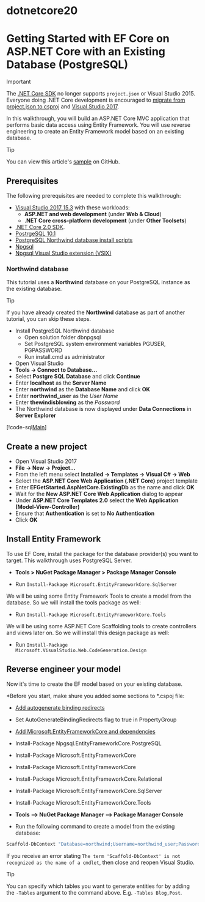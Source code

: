 # dotnetcore20

# Getting Started with EF Core on ASP.NET Core with an Existing Database (PostgreSQL)

> [!IMPORTANT]  
> The [.NET Core SDK](https://www.microsoft.com/net/download/core) no longer supports `project.json` or Visual Studio 2015. Everyone doing .NET Core development is encouraged to [migrate from project.json to csproj](https://docs.microsoft.com/dotnet/articles/core/migration/) and [Visual Studio 2017](https://www.visualstudio.com/downloads/).

In this walkthrough, you will build an ASP.NET Core MVC application that performs basic data access using Entity Framework. You will use reverse engineering to create an Entity Framework model based on an existing database.

> [!TIP]  
> You can view this article's [sample](https://github.com/hack2root/dotnetcore20/tree/master/dotnetcoremvc) on GitHub.

## Prerequisites

The following prerequisites are needed to complete this walkthrough:

* [Visual Studio 2017 15.3](https://www.visualstudio.com/downloads/) with these workloads:
  * **ASP.NET and web development** (under **Web & Cloud**)
  * **.NET Core cross-platform development** (under **Other Toolsets**)
* [.NET Core 2.0 SDK](https://www.microsoft.com/net/download/core).
* [PostrgeSQL 10.1](https://www.postgresql.org/)
* [PostgreSQL Northwind database install scripts](#northwind-database)
* [Npgsql](http://www.npgsql.org/doc/ddex.html)
* [Npgsql Visual Studio extension (VSIX)](https://marketplace.visualstudio.com/items?itemName=RojanskyS.NpgsqlPostgreSQLIntegration)
### Northwind database

This tutorial uses a **Northwind** database on your PostgreSQL instance as the existing database.

> [!TIP]  
> If you have already created the **Northwind** database as part of another tutorial, you can skip these steps.
* Install PostgreSQL Northwind database
  * Open solution folder dbnpgsql
  * Set PostgreSQL system environment variables PGUSER, PGPASSWORD
  * Run install.cmd as administrator
* Open Visual Studio
* **Tools -> Connect to Database...**
* Select **Postgre SQL Database** and click **Continue**
* Enter **localhost** as the **Server Name**
* Enter **northwind** as the **Database Name** and click **OK**
* Enter **northwind_user** as the *User Name*
* Enter **thewindisblowing** as the *Password*
* The Northwind database is now displayed under **Data Connections** in **Server Explorer**

[!code-sql[Main](dbnpgsql/northwind.sql)]

## Create a new project

* Open Visual Studio 2017
* **File -> New -> Project...**
* From the left menu select **Installed -> Templates -> Visual C# -> Web**
* Select the **ASP.NET Core Web Application (.NET Core)** project template
* Enter **EFGetStarted.AspNetCore.ExistingDb** as the name and click **OK**
* Wait for the **New ASP.NET Core Web Application** dialog to appear
* Under **ASP.NET Core Templates 2.0** select the **Web Application (Model-View-Controller)**
* Ensure that **Authentication** is set to **No Authentication**
* Click **OK**

## Install Entity Framework

To use EF Core, install the package for the database provider(s) you want to target. This walkthrough uses PostgreSQL Server.

* **Tools > NuGet Package Manager > Package Manager Console**

* Run `Install-Package Microsoft.EntityFrameworkCore.SqlServer`

We will be using some Entity Framework Tools to create a model from the database. So we will install the tools package as well:

* Run `Install-Package Microsoft.EntityFrameworkCore.Tools`

We will be using some ASP.NET Core Scaffolding tools to create controllers and views later on. So we will install this design package as well:

* Run `Install-Package Microsoft.VisualStudio.Web.CodeGeneration.Design`

## Reverse engineer your model

Now it's time to create the EF model based on your existing database.

*Before you start, make shure you added some sections to *.cspoj file:
* [Add autogenerate binding redirects](https://blogs.msdn.microsoft.com/dotnet/2017/08/14/announcing-entity-framework-core-2-0)
* Set AutoGenerateBindingRedirects flag to true in PropertyGroup
* [Add Microsoft.EntityFrameworkCore and dependencies](https://docs.microsoft.com/en-us/ef/core/get-started/aspnetcore/existing-db#blogging-database)
* Install-Package Npgsql.EntityFrameworkCore.PostgreSQL
* Install-Package Microsoft.EntityFrameworkCore
* Install-Package Microsoft.EntityFrameworkCore
* Install-Package Microsoft.EntityFrameworkCore.Relational
* Install-Package Microsoft.EntityFrameworkCore.SqlServer
* Install-Package Microsoft.EntityFrameworkCore.Tools

* **Tools –> NuGet Package Manager –> Package Manager Console**
* Run the following command to create a model from the existing database:

``` powershell
Scaffold-DbContext "Database=northwind;Username=northwind_user;Password=thewindisblowing;Host=localhost;Persist Security Info=True" Npgsql.EntityFrameworkCore.PostgreSQL -OutputDir Models -Verbose
```

If you receive an error stating `The term 'Scaffold-DbContext' is not recognized as the name of a cmdlet`, then close and reopen Visual Studio.

> [!TIP]  
> You can specify which tables you want to generate entities for by adding the `-Tables` argument to the command above. E.g. `-Tables Blog,Post`.
